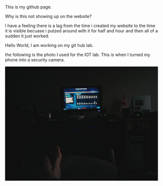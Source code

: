 This is my github page.

Why is this not showing up on the website?

I have a feeling there is a lag from the time i created my website to the time it is visible becuase i putzed around with it for half and hour and then all of a sudden it just worked.

Hello World, I am working on my git hub lab. 

the following is the photo I used for the IOT lab. This is when I turned my phone into a security camera. 

![image](presence.jpg)
